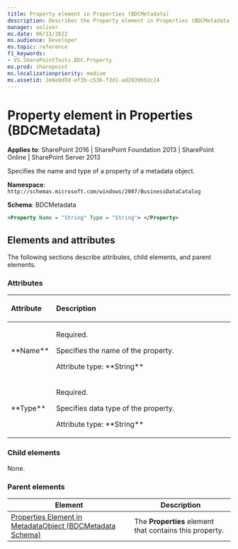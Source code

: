```yaml
---
title: Property element in Properties (BDCMetadata)
description: Describes the Property element in Properties (BDCMetadata) and provides the elements and attributes.
manager: soliver
ms.date: 06/13/2022
ms.audience: Developer
ms.topic: reference
f1_keywords:
- VS.SharePointTools.BDC.Property
ms.prod: sharepoint
ms.localizationpriority: medium
ms.assetid: 2e6e8d5d-ef3b-c536-f3d1-ad2039b92c24
---
```


# Property element in Properties (BDCMetadata)

**Applies to**: SharePoint 2016 | SharePoint Foundation 2013 | SharePoint Online | SharePoint Server 2013

Specifies the name and type of a property of a metadata object.

**Namespace**: `http://schemas.microsoft.com/windows/2007/BusinessDataCatalog`

**Schema**: BDCMetadata

```XML
<Property Name = "String" Type = "String"> </Property>
```

## Elements and attributes

The following sections describe attributes, child elements, and parent elements.

### Attributes

<table>
<colgroup>
<col width="20%" />
<col width="80%" />
</colgroup>
<thead>
<tr class="header">
<th align="left"><p>Attribute</p></th>
<th align="left"><p>Description</p></th>
</tr>
</thead>
<tbody>
<tr class="odd">
<td align="left"><p>**Name**</p></td>
<td align="left"><p>Required.</p>
<p>Specifies the name of the property.</p>
<p>Attribute type: **String**</p></td>
</tr>
<tr class="even">
<td align="left"><p>**Type**</p></td>
<td align="left"><p>Required.</p>
<p>Specifies data type of the property.</p>
<p>Attribute type: **String**</p></td>
</tr>
</tbody>
</table>

### Child elements

None.

### Parent elements

  
| Element | Description |
| --- | --- |
| [Properties Element in MetadataObject (BDCMetadata Schema)](properties-element-in-metadataobject-bdcmetadata-schema.md) | The **Properties** element that contains this property. |








